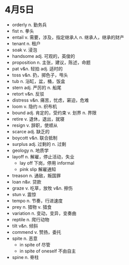 # 4月5日

- orderly n. 勤务兵
- fist n. 拳头
- entail v. 需要，涉及，指定继承人 n. 继承人，继承的财产
- tenant n. 租户
- soak v. 浸泡
- handsome adj. 可观的，英俊的
- proposition n. 主张，建议，陈述，命题
- pat v&n. 轻拍 adj. 适时的
- toss v&n. 扔，掷色子，甩头
- tub n. 浴缸，盆，桶，饭盒
- stern adj. 严厉的 n. 船尾
- retort v&n. 反驳
- distress v&n. 痛苦，忧虑，窘迫，危难
- loom v. 隐约 n. 织布机
- bound adj. 肯定的，受约束 v. 划界 n. 界限
- retire v. 退休，退出，就寝
- resign v. 辞职，使顺从
- scarce adj. 缺乏的
- boycott v&n. 联合抵制
- surplus adj. 过剩的 n. 过剩
- geology n. 地质学
- layoff n. 解雇，停止活动，失业
  - lay off 下岗，停用 informal
  - pink slip 解雇通知
- treason n. 通敌，叛国罪
- loan n&v. 贷款
- graze v. 吃草，放牧 v&n. 擦伤
- stun v. 震惊
- tempo n. 节奏，行进速度
- prey n. 猎物 v. 猎食
- variation n. 变动，变异，变奏曲
- reptile n. 爬行动物
- tilt v&n. 倾斜
- commend v. 赞扬，委托
- spite n. 恶意
  - in spite of 尽管
  - in spite of oneself 不由自主
- spine n. 脊柱
